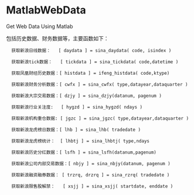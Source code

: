 # MatlabWebData
Get Web Data Using Matlab
  
 包括历史数据、财务数据等，主要函数如下：
      
      获取新浪日线数据：   [ daydata ] = sina_daydata( code, isindex )
      
      获取新浪tick数据：   [ tickdata ] = sina_tickdata( code,datetime )
      
      获取凤凰财经历史数据：[ histdata ] = ifeng_histdata( code,ktype)
      
      获取新浪财务分析数据：[ cwfx ] = sina_cwfx( type,datayear,dataquarter )
      
      获取新浪大宗交易数据：[ dzjy ] = sina_dzjy(datanum, pagenum )
      
      获取新浪行业关注度:   [ hygzd ] = sina_hygzd( ndays )
      
      获取新浪机构重仓数据: [ jgzc ] = sina_jgzc( type,datayear,dataquarter )
      
      获取新浪龙虎榜日数据：[ lhb ] = sina_lhb( tradedate )
      
      获取新浪龙虎榜统计：  [ lhbtj ] = sina_lhbtj( type,ndays 
      
      获取新浪历史分红数据：[ lsfh ] = sina_lsfh(datanum,pagenum)
      
      获取新浪公司内部交易数据：[ nbjy ] = sina_nbjy(datanum, pagenum )
      
      获取新浪融资融券数据： [ trzrq, drzrq ] = sina_rzrq( tradedate )
      
      获取新浪限售股解禁：   [ xsjj ] = sina_xsjj( startdate, enddate )
    
    
    
